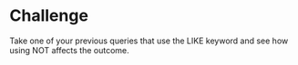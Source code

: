 # Challenge

Take one of your previous queries that use the LIKE keyword and see how using NOT affects the outcome.